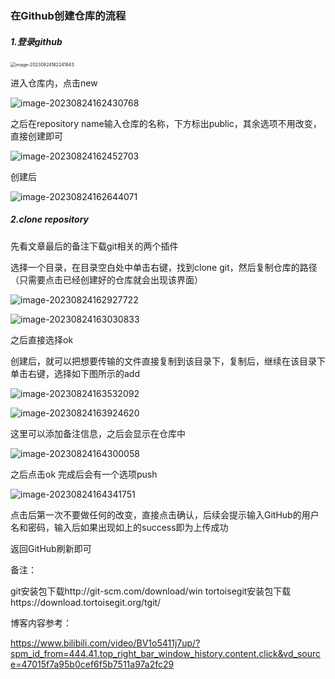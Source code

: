 ### 在Github创建仓库的流程

##### 1.登录github

<img src="C:\Users\Administrator\AppData\Roaming\Typora\typora-user-images\image-20230824162241843.png" alt="image-20230824162241843" style="zoom: 50%;" />

进入仓库内，点击new

![image-20230824162430768](C:\Users\Administrator\AppData\Roaming\Typora\typora-user-images\image-20230824162430768.png)

之后在repository name输入仓库的名称，下方标出public，其余选项不用改变，直接创建即可

![image-20230824162452703](C:\Users\Administrator\AppData\Roaming\Typora\typora-user-images\image-20230824162452703.png)

创建后

![image-20230824162644071](C:\Users\Administrator\AppData\Roaming\Typora\typora-user-images\image-20230824162644071.png)



##### 2.clone repository

先看文章最后的备注下载git相关的两个插件

选择一个目录，在目录空白处中单击右键，找到clone git，然后复制仓库的路径（只需要点击已经创建好的仓库就会出现该界面）

![image-20230824162927722](C:\Users\Administrator\AppData\Roaming\Typora\typora-user-images\image-20230824162927722.png)

![image-20230824163030833](C:\Users\Administrator\AppData\Roaming\Typora\typora-user-images\image-20230824163030833.png)

之后直接选择ok

创建后，就可以把想要传输的文件直接复制到该目录下，复制后，继续在该目录下单击右键，选择如下图所示的add

![image-20230824163532092](C:\Users\Administrator\AppData\Roaming\Typora\typora-user-images\image-20230824163532092.png)



![image-20230824163924620](C:\Users\Administrator\AppData\Roaming\Typora\typora-user-images\image-20230824163924620.png)

这里可以添加备注信息，之后会显示在仓库中

![image-20230824164300058](C:\Users\Administrator\AppData\Roaming\Typora\typora-user-images\image-20230824164300058.png)

之后点击ok 完成后会有一个选项push

![image-20230824164341751](C:\Users\Administrator\AppData\Roaming\Typora\typora-user-images\image-20230824164341751.png)

点击后第一次不要做任何的改变，直接点击确认，后续会提示输入GitHub的用户名和密码，输入后如果出现如上的success即为上传成功

返回GitHub刷新即可





备注：

git安装包下载http://git-scm.com/download/win
tortoisegit安装包下载https://download.tortoisegit.org/tgit/

博客内容参考：

https://www.bilibili.com/video/BV1o5411j7up/?spm_id_from=444.41.top_right_bar_window_history.content.click&vd_source=47015f7a95b0cef6f5b7511a97a2fc29

